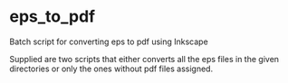# eps_to_pdf
Batch script for converting eps to pdf using Inkscape

Supplied are two scripts that either converts all the eps files in the given directories or only the ones without pdf files assigned.
